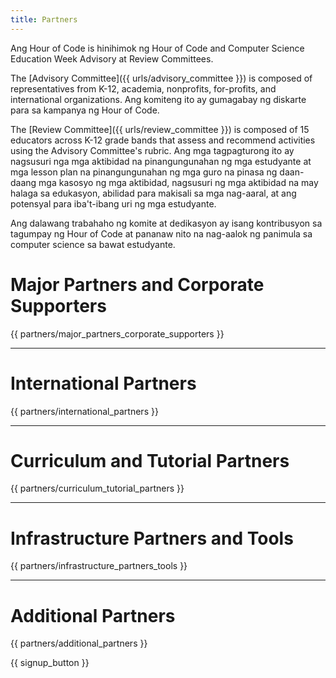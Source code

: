 ```yaml
---
title: Partners
---
```


Ang Hour of Code is hinihimok ng Hour of Code and Computer Science Education Week Advisory at Review Committees.

The [Advisory Committee]({{ urls/advisory_committee }}) is composed of representatives from K-12, academia, nonprofits, for-profits, and international organizations. Ang komiteng ito ay gumagabay ng diskarte para sa kampanya ng Hour of Code.

The [Review Committee]({{ urls/review_committee }}) is composed of 15 educators across K-12 grade bands that assess and recommend activities using the Advisory Committee's rubric. Ang mga tagpagturong ito ay nagsusuri nga mga aktibidad na pinangungunahan ng mga estudyante at mga lesson plan na pinangungunahan ng mga guro na pinasa ng daan-daang mga kasosyo ng mga aktibidad, nagsusuri ng mga aktibidad na may halaga sa edukasyon, abilidad para makisali sa mga nag-aaral, at ang potensyal para iba't-ibang uri ng mga estudyante.

Ang dalawang trabahaho ng komite at dedikasyon ay isang kontribusyon sa tagumpay ng Hour of Code at pananaw nito na nag-aalok ng panimula sa computer science sa bawat estudyante.

# Major Partners and Corporate Supporters

{{ partners/major_partners_corporate_supporters }}

* * *

# International Partners

{{ partners/international_partners }}

* * *

# Curriculum and Tutorial Partners

{{ partners/curriculum_tutorial_partners }}

* * *

# Infrastructure Partners and Tools

{{ partners/infrastructure_partners_tools }}

* * *

# Additional Partners

{{ partners/additional_partners }}

{{ signup_button }}